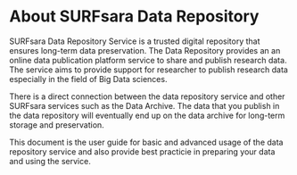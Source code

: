 # About SURFsara Data Repository 


SURFsara Data Repository Service is a trusted digital repository that ensures long-term data preservation. The Data Repository provides an an online data publication platform service to share and publish research data. The service aims to provide support for researcher to publish research data especially in the field of Big Data sciences.

There is a direct connection between the data repository service and other SURFsara services such as the Data Archive. The data that you publish in the data repository will eventually end up on the data archive for long-term storage and preservation.

This document is the user guide for basic and advanced usage of the data repository service and also provide best practicie in preparing your data and using the service.

<!--
- [Basic Usage](basic-usage.md)
- [Advanced Usage](advanced-usage.md)
- [Best Practices](best-practices.md)
- [Appendix](appendix.md)
-->

